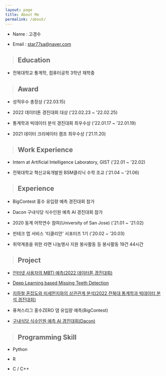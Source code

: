 ```yaml
---
layout: page
title: About Me
permalink: /about/
---
```



- Name : 고경수

- Email : star77sa@naver.com

>## Education

- 전북대학교 통계학, 컴퓨터공학 3학년 재학중

>## Award

- 성적우수 총장상 ('22.03.15)

- 2022 데이터톤 경진대회 대상 ('22.02.23 ~ '22.02.25)

- 통계학과 빅데이터 분석 경진대회 최우수상 ('22.01.17 ~ '22.01.19)

- 2021 데이터 크리에이터 캠프 최우수상 ('21.11.20)

>## Work Experience

- Intern at Artificial Intelligence Laboratory, GIST ('22.01 ~ '22.02)

- 전북대학교 혁신교육개발원 BSM클리닉 수학 조교 ('21.04 ~ '21.06)

>## Experience

- BigContest 홍수 유입량 예측 경진대회 참가

- Dacon 구내식당 식수인원 예측 AI 경진대회 참가

- 2020 동계 어학연수 참여(University of San Jose) ('21.01 ~ '21.02)

- 핀테크 앱 서비스 '티클리안' 서포터즈 1기 ('20.02 ~ '20.03) 

- 취약계층을 위한 라면 나눔행사 지원 봉사활동 등 봉사활동 19건 44시간


>## Project

- [인터넷 사용자의 MBTI 예측(2022 데이터톤 경진대회)](https://github.com/star77sa/Dataton_Competition_2022)

- [Deep Learning based Missing Teeth Detection](https://github.com/star77sa/Missing_Tooth_Detection)

- [지하철 혼잡도와 미세먼지와의 상관관계 분석(2022 전북대 통계학과 빅데이터 분석 경진대회)](https://github.com/star77sa/Stat_Bigdata_analysis_Competition_2022)

- 퓨쳐스리그 홍수ZERO 댐 유입량 예측(BigContest)

- [구내식당 식수인원 예측 AI 경진대회(Dacon)](https://github.com/star77sa/DACON-The_number_of_diners_in_the_cafeteria_Prediction)



>## Programming Skill


- Python

- R

- C / C++



<!-- #### **[WebCV](https://star77sa.github.io/)** [^1]. -->



<!-- [^1]:a blogging platform that natively supports Jupyter notebooks in addition to other formats. -->

